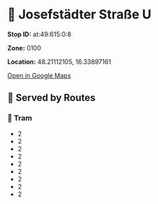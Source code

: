 # 🚉 Josefstädter Straße U


**Stop ID:** at:49:615:0:8

**Zone:** 0100

**Location:** 48.21112105, 16.33897161

[Open in Google Maps](https://www.google.com/maps?q=48.21112105,16.33897161)

## 🚆 Served by Routes

### 🚊 Tram
- 2
- 2
- 2
- 2
- 2
- 2
- 2
- 2
- 2